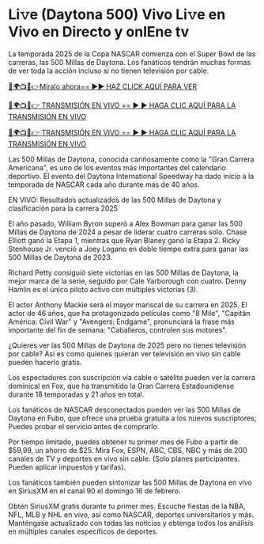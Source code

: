 # Li𝚟e (Daytona 500) Vivo Li𝚟e en Vivo en Directo y onlEne tv

La temporada 2025 de la Copa NASCAR comienza con el Super Bowl de las carreras, las 500 Millas de Daytona. Los fanáticos tendrán muchas formas de ver toda la acción incluso si no tienen televisión por cable.

[🔴🌍📺📱👉Míralo ahora== ►► HAZ CLICK AQUÍ PARA VER](https://tinyurl.com/3f57ttv2)

[🔴🌍📺📱👉 TRANSMISIÓN EN VIVO == ► ► HAGA CLIC AQUÍ PARA LA TRANSMISIÓN EN VIVO](https://tinyurl.com/3f57ttv2)

[🔴🌍📺📱👉 TRANSMISIÓN EN VIVO == ► ► HAGA CLIC AQUÍ PARA LA TRANSMISIÓN EN VIVO](https://tinyurl.com/3f57ttv2)

Las 500 Millas de Daytona, conocida cariñosamente como la "Gran Carrera Americana", es uno de los eventos más importantes del calendario deportivo. El evento del Daytona International Speedway ha dado inicio a la temporada de NASCAR cada año durante más de 40 años.

EN VIVO: Resultados actualizados de las 500 Millas de Daytona y clasificación para la carrera 2025

El año pasado, William Byron superó a Alex Bowman para ganar las 500 Millas de Daytona de 2024 a pesar de liderar cuatro carreras solo. Chase Elliott ganó la Etapa 1, mientras que Ryan Blaney ganó la Etapa 2. Ricky Stenhouse Jr. venció a Joey Logano en doble tiempo extra para ganar las 500 Millas de Daytona de 2023.

Richard Petty consiguió siete victorias en las 500 Millas de Daytona, la mejor marca de la serie, seguido por Cale Yarborough con cuatro. Denny Hamlin es el único piloto activo con múltiples victorias (3).

El actor Anthony Mackie será el mayor mariscal de su carrera en 2025. El actor de 46 años, que ha protagonizado películas como "8 Mile", "Capitán América: Civil War" y "Avengers: Endgame", pronunciará la frase más importante del fin de semana: "Caballeros, controlen sus motores".

¿Quieres ver las 500 Millas de Daytona de 2025 pero no tienes televisión por cable? Así es como quienes quieran ver televisión en vivo sin cable pueden hacerlo gratis.

Los espectadores con suscripción vía cable o satélite pueden ver la carrera dominical en Fox, que ha transmitido la Gran Carrera Estadounidense durante 18 temporadas y 21 años en total.

Los fanáticos de NASCAR desconectados pueden ver las 500 Millas de Daytona en Fubo, que ofrece una prueba gratuita a los nuevos suscriptores; Puedes probar el servicio antes de comprarlo.

Por tiempo limitado, puedes obtener tu primer mes de Fubo a partir de $59,99, un ahorro de $25. Mira Fox, ESPN, ABC, CBS, NBC y más de 200 canales de TV y deportes en vivo sin cable. (Solo planes participantes. Pueden aplicar impuestos y tarifas).

Los fanáticos también pueden sintonizar las 500 Millas de Daytona en vivo en SiriusXM en el canal 90 el domingo 16 de febrero.

Obtén SiriusXM gratis durante tu primer mes. Escuche fiestas de la NBA, NFL, MLB y NHL en vivo, así como NASCAR, deportes universitarios y más. Manténgase actualizado con todas las noticias y obtenga todos los análisis en múltiples canales específicos de deportes.

